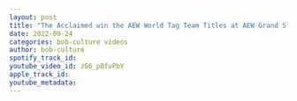 ```yaml
---
layout: post
title: "The Acclaimed win the AEW World Tag Team Titles at AEW Grand Slam  (Post Match)"
date: 2022-09-24
categories: bob-culture videos
author: bob-culture
spotify_track_id: 
youtube_video_id: zG6_pBfvPbY
apple_track_id: 
youtube_metadata: 
---
```

